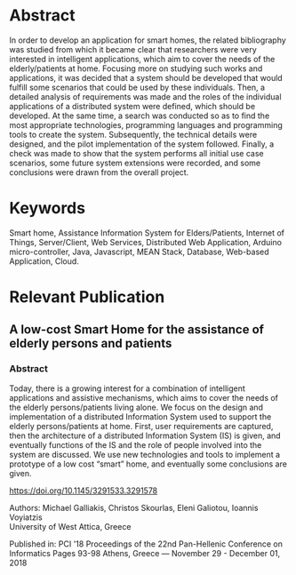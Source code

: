 # Abstract
In order to develop an application for smart homes, the related bibliography was studied from which it became clear that researchers were very interested in intelligent applications, which aim to cover the needs of the elderly/patients at home. Focusing more on studying such works and applications, it was decided that a system should be developed that would fulfill some scenarios that could be used by these individuals. Then, a detailed analysis of requirements was made and the roles of the individual applications of a distributed system were defined, which should be developed. At the same time, a search was conducted so as to find the most appropriate technologies, programming languages and programming tools to create the system. Subsequently, the technical details were designed, and the pilot implementation of the system followed. Finally, a check was made to show that the system performs all initial use case scenarios, some future system extensions were recorded, and some conclusions were drawn from the overall project.

# Keywords
Smart home, Assistance Information System for Elders/Patients, Internet of Things, Server/Client, Web Services, Distributed Web Application, Arduino micro-controller, Java, Javascript, MEAN Stack, Database, Web-based Application, Cloud.

# Relevant Publication
## A low-cost Smart Home for the assistance of elderly persons and patients
### Abstract
Today, there is a growing interest for a combination of intelligent applications and assistive mechanisms, which aims to cover the needs of the elderly persons/patients living alone. We focus on the design and implementation of a distributed Information System used to support the elderly persons/patients at home. First, user requirements are captured, then the architecture of a distributed Information System (IS) is given, and eventually functions of the IS and the role of people involved into the system are discussed. We use new technologies and tools to implement a prototype of a low cost “smart” home, and eventually some conclusions are given.

https://doi.org/10.1145/3291533.3291578

Authors: Michael Galliakis, Christos Skourlas, Eleni Galiotou, Ioannis Voyiatzis	 
University of West Attica, Greece

Published in:
PCI '18 Proceedings of the 22nd Pan-Hellenic Conference on Informatics
Pages 93-98
Athens, Greece — November 29 - December 01, 2018
